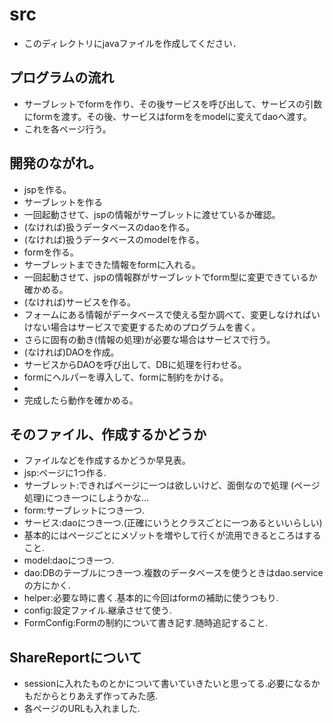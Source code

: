 # src
- このディレクトリにjavaファイルを作成してください．

## プログラムの流れ
- サーブレットでformを作り、その後サービスを呼び出して、サービスの引数にformを渡す。その後、サービスはformををmodelに変えてdaoへ渡す。
- これを各ページ行う。

## 開発のながれ。
- jspを作る。
- サーブレットを作る
- 一回起動させて、jspの情報がサーブレットに渡せているか確認。
- (なければ)扱うデータベースのdaoを作る。
- (なければ)扱うデータベースのmodelを作る。
- formを作る。
- サーブレットまできた情報をformに入れる。
- 一回起動させて、jspの情報群がサーブレットでform型に変更できているか確かめる。
- (なければ)サービスを作る。
- フォームにある情報がデータベースで使える型か調べて、変更しなければいけない場合はサービスで変更するためのプログラムを書く。
- さらに固有の動き(情報の処理)が必要な場合はサービスで行う。
- (なければ)DAOを作成。
- サービスからDAOを呼び出して、DBに処理を行わせる。
- formにヘルパーを導入して、formに制約をかける。
-
- 完成したら動作を確かめる。

## そのファイル、作成するかどうか
- ファイルなどを作成するかどうか早見表。
- jsp:ページに1つ作る.
- サーブレット:できればページに一つは欲しいけど、面倒なので処理 (ページ処理)につき一つにしようかな...
- form:サーブレットにつき一つ.
- サービス:daoにつき一つ.(正確にいうとクラスごとに一つあるといいらしい)
 - 基本的にはページごとにメゾットを増やして行くが流用できるところはすること.
- model:daoにつき一つ.
- dao:DBのテーブルにつき一つ.複数のデータベースを使うときはdao.serviceの方にかく.
- helper:必要な時に書く.基本的に今回はformの補助に使うつもり.
- config:設定ファイル.継承させて使う.
- FormConfig:Formの制約について書き記す.随時追記すること.

## ShareReportについて
- sessionに入れたものとかについて書いていきたいと思ってる.必要になるかもだからとりあえず作ってみた感.
- 各ページのURLも入れました.
